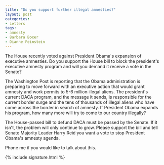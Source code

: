 ```yaml
---
title: "Do you support further illegal amnesties?"
layout: post
categories:
- Letters
tags:
- amnesty
- Barbara Boxer
- Dianne Feinstein
---
```


The House recently voted against President Obama's expansion of executive amnesties. Do you support the House bill to block the president's executive amnesty program and will you demand it receive a vote in the Senate?

The Washington Post is reporting that the Obama administration is preparing to move forward with an executive action that would grant amnesty and work permits to 5-6 million illegal aliens. The president's current DACA program, and the message it sends, is responsible for the current border surge and the tens of thousands of illegal aliens who have come across the border in search of amnesty. If President Obama expands his program, how many more will try to come to our country illegally?

The House-passed bill to defund DACA must be passed by the Senate. If it isn't, the problem will only continue to grow. Please support the bill and tell Senate Majority Leader Harry Reid you want a vote to stop President Obama's amnesty agenda.

Phone me if you would like to talk about this.

{% include signature.html %}
